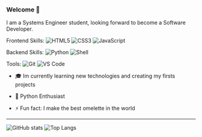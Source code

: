 ### Welcome 👋

 I am a Systems Engineer student, looking forward to become a Software Developer.

Frontend Skills:  ![HTML5](https://img.shields.io/badge/-HTML5-E34F26?style=plastic&logo=html5&logoColor=white) ![CSS3](https://img.shields.io/badge/-CSS3-1572B6?style=plastic&logo=css3) ![JavaScript](https://img.shields.io/badge/-JavaScript-black?style=plastic&logo=javascript)

Backend Skills:  ![Python]() ![Shell](https://img.shields.io/badge/-Shell-blasck?style=plastic&logo=Shell)

Tools: ![Git](https://img.shields.io/badge/-Git-black?style=plastic&logo=git) ![VS Code](https://img.shields.io/badge/-VS%20Code-007ACC?style=plastic&logo=visual-studio-code)

- 🎓 Im currently learning new technologies and creating my firsts projects

- 🐍 Python Enthusiast

- ⚡ Fun fact: I make the best omelette in the world

------------
![GitHub stats](https://github-readme-stats.vercel.app/api?username=EzequielUs&show_icons=true)
![Top Langs](https://github-readme-stats.vercel.app/api/top-langs/?username=EzequielUs)

